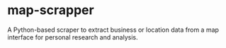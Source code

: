 # map-scrapper
A Python-based scraper to extract business or location data from a map interface for personal research and analysis.
